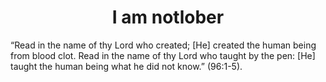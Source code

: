 <h1 align="center">I am notlober</h1>

“Read in the name of thy Lord who created; [He] created the human being from blood clot. Read in the name of thy Lord who taught by the pen: [He] taught the human being what he did not know.” (96:1-5).
